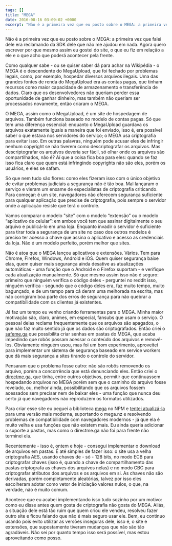 ```yaml
---
tags: []
title: "MEGA"
date: 2016-08-16 03:09:02 +0000
excerpt: "Não é a primeira vez que eu posto sobre o MEGA: a primeira vez que falei dele era reclamando da SDK dele que não me ajudou em nada. Agora..."
---
```


Não é a primeira vez que eu posto sobre o MEGA: a primeira vez que falei dele era reclamando da SDK dele que não me ajudou em nada. Agora quero escrever por que mesmo assim eu gostei do site, o que eu fiz em relação a ele e o que acho que poderá acontecer pela frente.

Como qualquer sabe - ou se quiser saber dá para achar na Wikipédia - o MEGA é o descendente do MegaUpload, que foi fechado por problemas legais, como, por exemplo, hospedar diversos arquivos ilegais. Uma das grandes fontes de renda do MegaUpload era as contas pagas, que tinham recursos como maior capacidade de armazenamento e transferência de dados. Claro que os desenvolvedores não queriam perder essa oportunidade de ganhar dinheiro, mas também não queriam ser processados novamente, então criaram o MEGA.

O MEGA, assim como o MegaUpload, é um site de hospedagem de arquivos. Também funciona baseado no modelo de contas pagas. Só que tem uma diferença essencial: enquanto o MegaUpload guardava os arquivos exatamente iguais a maneira que foi enviado, isso é, era possível saber o que estava nos servidores do serviço; o MEGA usa criptografia para evitar isso. Em outras palavras, ninguém pode acusar eles de infringir nenhum copyright se não tiverem como descriptografar os arquivos. Mas descriptografar os arquivos deveria ser fácil, só olhar onde os arquivos são compartilhados, não é? Aí que a coisa fica boa para eles: quando se faz isso fica claro que quem está infringindo copyrights não são eles, porém os usuários, e eles se safam.

Só que nem tudo são flores: como eles fizeram isso com o único objetivo de evitar problemas judiciais a segurança não é tão boa. Mal lançaram o serviço e vieram um enxame de especialistas de criptografia criticando. Para começar: é um site, navegadores não oferecem segurança suficiente para qualquer aplicação que precise de criptografia, pois sempre o servidor onde a aplicação resiste que terá o controle.

Vamos comparar o modelo "site" com o modelo “extensão” ou o modelo “aplicativo de celular”: em ambos você tem que assinar digitalmente o seu arquivo e publicá-lo em uma loja. Enquanto invadir o servidor é suficiente para tirar toda a segurança de um site no caso dos outros modelos é preciso ter acesso a chave que assina o aplicativo e acesso as credenciais da loja. Não é um modelo perfeito, porém melhor que sites.

Não é atoa que o MEGA lançou aplicativos e extensões. Vários. Tem para Chrome, Firefox, Windows, Android e iOS. Quem quiser segurança baixe elas, quem quiser mais segurança ainda desative as atualizações automáticas - uma função que o Android e o Firefox suportam - e verifique cada atualização manualmente. Só que mesmo assim isso não é seguro: primeiro que ninguém verifica o código deles - perguntei no reddit isso, ninguém verifica - segundo que o código deles era, faz muito tempo, muito bagunçado, e de um tempo para cá deram uma melhorada na escrita, mas não corrigiram boa parte dos erros de segurança para não quebrar a compatibilidade com os clientes já existentes.

Já faz um tempo eu venho criando ferramentas para o MEGA. Minha maior motivação são, claro, animes, em especial, fansubs que usam o serviço. O pessoal delas reclama frequentemente que os arquivos são apagados, o que não faz muito sentido já que os dados são criptografados. Então criei o [safeme.ga](https://safeme.ga/) que possibilita criar senhas em pastas do MEGA, que acaba impedindo que robôs possam acessar o conteúdo dos arquivos e removê-los. Obviamente ninguém usou, mas foi um bom experimento, aproveitei para implementar um sistema de segurança baseado em service workers que dá mais segurança a sites tirando o controle do servidor.

Pensaram que o problema fosse outro: não são robôs removendo os arquivo, porém a concorrência que está denunciando eles. Então criei o [directme.ga](https://directme.ga/), que tinha, entre outros objetivos, permitir que continuassem hospedando arquivos no MEGA porém sem que o caminho do arquivo fosse revelado, ou, melhor ainda, possibilitando que os arquivos fossem acessados sem precisar nem de baixar eles - uma função que nunca deu certo já que navegadores não reproduzem os formatos utilizados.

Para criar esse site eu peguei a biblioteca [mega](https://www.npmjs.com/package/mega/) no NPM e [tentei atualizá-la](https://github.com/qgustavor/mega) para uma versão mais moderna, suportando o mega.nz e resolvendo problemas de compatibilidade com navegadores modernos - já que ela é muito velha e usa funções que não existem mais. Eu ainda queria adicionar o suporte a pastas, mas como o directme.ga não foi para frente não terminei ela.

Recentemente - isso é, ontem e hoje - consegui implementar o download de arquivos em pastas. É até simples de fazer isso: o site usa a velha criptografia AES, usando chaves de - só - 128 bits, no modo ECB para criptografar chaves (isso é, quando a chave de compartilhamento das pastas criptografa as chaves dos arquivos nelas) e no modo CBC para criptografar atributos dos arquivos e os arquivos em si. As chaves não são derivadas, porém completamente aleatórias, talvez por isso eles escolheram adotar como vetor de iniciação valores nulos, o que, na verdade, não é muito comum.

Acontece que eu acabei implementando isso tudo sozinho por um motivo: como eu disse antes quem gosta de criptografia não gosta do MEGA. Aliás, a situação dele está tão ruim que quem criou ele vendeu, resolveu fazer outro site e ficou falando que não é mais seguro usar ele. Bem, eu continuo usando pois evito utilizar as versões inseguras dele, isso é, o site e extensões, que supostamente tiveram mudanças que não são tão agradáveis. Não sei por quanto tempo isso será possível, mas estou aproveitando como posso.
